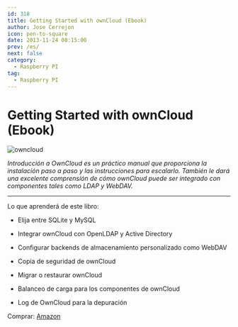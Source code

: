 ```yaml
---
id: 318
title: Getting Started with ownCloud (Ebook)
author: Jose Cerrejon
icon: pen-to-square
date: 2013-11-24 08:15:00
prev: /es/
next: false
category:
  - Raspberry PI
tag:
  - Raspberry PI
---
```


# Getting Started with ownCloud (Ebook)

![owncloud](/images/2013/11/owncloud.jpg)

*Introducción a OwnCloud es un práctico manual que proporciona la instalación paso a paso y las instrucciones para escalarlo. También le dará una excelente comprensión de cómo ownCloud puede ser integrado con componentes tales como LDAP y WebDAV.*

- - -
Lo que aprenderá de este libro:

* Elija entre SQLite y MySQL

* Integrar ownCloud con OpenLDAP y Active Directory

* Configurar backends de almacenamiento personalizado como WebDAV

* Copia de seguridad de ownCloud

* Migrar o restaurar ownCloud

* Balanceo de carga para los componentes de ownCloud

* Log de OwnCloud para la depuración

Comprar: [Amazon](http://www.amazon.com/gp/reader/1782168257/?tag=ebookad-20)